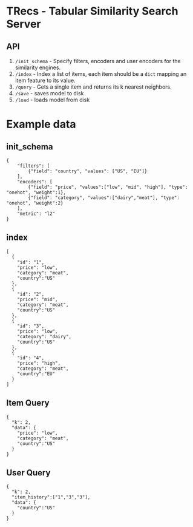 # TRecs - Tabular Similarity Search Server
## API

  1. `/init_schema` - Specify filters, encoders and user encoders for the similarity engines.
   1. `/index` - Index a list of items, each item should be a `dict` mapping an item feature to its value.
   1. `/query` - Gets a single item and returns its k nearest neighbors.
   1. `/save`  - saves model to disk
   1. `/load`  - loads model from disk

# Example data
## init_schema
```
{
    "filters": [
        {"field": "country", "values": ["US", "EU"]}
    ],
    "encoders": [
        {"field": "price", "values":["low", "mid", "high"], "type": "onehot", "weight":1},
        {"field": "category", "values":["dairy","meat"], "type": "onehot", "weight":2}
    ],
    "metric": "l2"
}
```

## index

```
[
  {
    "id": "1",
    "price": "low",
    "category": "meat",
    "country":"US"
  },
  {
    "id": "2",
    "price": "mid",
    "category": "meat",
    "country":"US"
  },
  {
    "id": "3",
    "price": "low",
    "category": "dairy",
    "country":"US"
  },
  {
    "id": "4",
    "price": "high",
    "category": "meat",
    "country":"EU"
  }
]
```
## Item Query
```
{
  "k": 2,
  "data": {
    "price": "low",
    "category": "meat",
    "country":"US"
  }
}
```

## User Query
```
{
  "k": 2,
  "item_history":["1","3","3"],
  "data": {
    "country":"US"
  }
}
```
